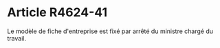 # Article R4624-41

<p align="left">
  Le modèle de fiche d'entreprise est fixé par arrêté du ministre chargé du travail.
</p>